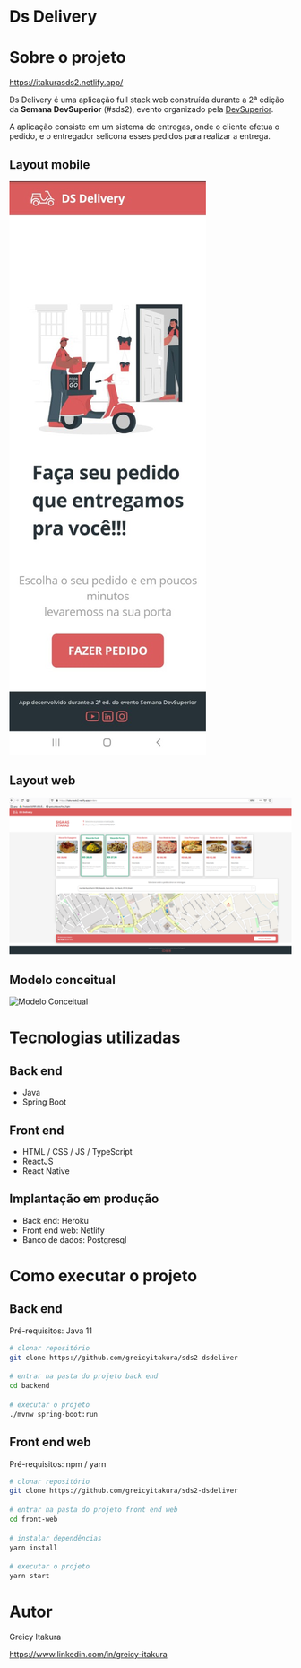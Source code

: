 # Ds Delivery

# Sobre o projeto

https://itakurasds2.netlify.app/

Ds Delivery é uma aplicação full stack web construída durante a 2ª edição da **Semana DevSuperior** (#sds2), evento organizado pela [DevSuperior](https://devsuperior.com "Site da DevSuperior").

A aplicação consiste em um sistema de entregas, onde o cliente efetua o pedido, e o entregador selicona esses pedidos para realizar a entrega.

## Layout mobile
![Mobile 1](https://github.com/greicyitakura/sds2-dsdeliver/blob/main/Mobile.jpeg) 

## Layout web
![Web 1](https://github.com/greicyitakura/sds2-dsdeliver/blob/main/Pagina-web.png)

## Modelo conceitual
![Modelo Conceitual](https://raw.githubusercontent.com/devsuperior/sds2/master/assets/modelo-conceitual.png)

# Tecnologias utilizadas
## Back end
- Java
- Spring Boot

## Front end
- HTML / CSS / JS / TypeScript
- ReactJS
- React Native

## Implantação em produção
- Back end: Heroku
- Front end web: Netlify
- Banco de dados: Postgresql

# Como executar o projeto

## Back end
Pré-requisitos: Java 11

```bash
# clonar repositório
git clone https://github.com/greicyitakura/sds2-dsdeliver

# entrar na pasta do projeto back end
cd backend

# executar o projeto
./mvnw spring-boot:run
```

## Front end web
Pré-requisitos: npm / yarn

```bash
# clonar repositório
git clone https://github.com/greicyitakura/sds2-dsdeliver

# entrar na pasta do projeto front end web
cd front-web

# instalar dependências
yarn install

# executar o projeto
yarn start
```

# Autor
Greicy Itakura

https://www.linkedin.com/in/greicy-itakura

